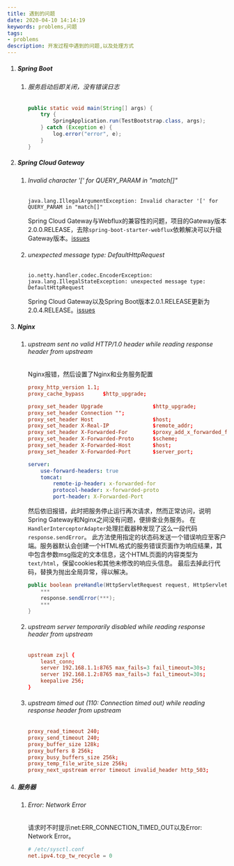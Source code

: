 ```yaml
---
title: 遇到的问题
date: 2020-04-10 14:14:19
keywords: problems,问题
tags:
- problems
description: 开发过程中遇到的问题,以及处理方式
---
```

1. ##### Spring Boot

    1. ###### 服务启动后即关闭，没有错误日志

        ```java
        public static void main(String[] args) {
            try {
                SpringApplication.run(TestBootstrap.class, args);
            } catch (Exception e) {
                log.error("error", e);
            }
        }
        ```

2. ##### Spring Cloud Gateway

    1. ###### Invalid character '[' for QUERY_PARAM in "match[]"

        ```vim
        java.lang.IllegalArgumentException: Invalid character '[' for QUERY_PARAM in "match[]"
        ```
        Spring Cloud Gateway与Webflux的兼容性的问题，项目的Gateway版本2.0.0.RELEASE，去除`spring-boot-starter-webflux`依赖解决可以升级Gateway版本。[issues](https://github.com/spring-cloud/spring-cloud-gateway/issues/462)

    2. ###### unexpected message type: DefaultHttpRequest

        ```vim
        io.netty.handler.codec.EncoderException: java.lang.IllegalStateException: unexpected message type: DefaultHttpRequest
        ```
        Spring Cloud Gateway以及Spring Boot版本2.0.1.RELEASE更新为2.0.4.RELEASE。[issues](https://github.com/reactor/reactor-netty/issues/177)

3. ##### Nginx

    1. ###### upstream sent no valid HTTP/1.0 header while reading response header from upstream

        Nginx报错，然后设置了Nginx和业务服务配置
        ```conf
        proxy_http_version 1.1;
        proxy_cache_bypass      $http_upgrade;

        proxy_set_header Upgrade                $http_upgrade;
        proxy_set_header Connection "";
        proxy_set_header Host                   $host;
        proxy_set_header X-Real-IP              $remote_addr;
        proxy_set_header X-Forwarded-For        $proxy_add_x_forwarded_for;
        proxy_set_header X-Forwarded-Proto      $scheme;
        proxy_set_header X-Forwarded-Host       $host;
        proxy_set_header X-Forwarded-Port       $server_port;
        ```
        ```yml
        server:
            use-forward-headers: true
            tomcat:
                remote-ip-header: x-forwarded-for
                protocol-header: x-forwarded-proto
                port-header: X-Forwarded-Port
        ```
        
        然后依旧报错，此时把服务停止运行再次请求，然而正常访问，说明Spring Gateway和Nginx之间没有问题，便排查业务服务。
        在`HandlerInterceptorAdapter`处理拦截器种发现了这么一段代码`response.sendError`。
        此方法使用指定的状态码发送一个错误响应至客户端。服务器默认会创建一个HTML格式的服务错误页面作为响应结果，其中包含参数msg指定的文本信息，这个HTML页面的内容类型为`text/html`，保留cookies和其他未修改的响应头信息。
        最后去掉此行代码，替换为抛出全局异常，得以解决。
        ```java
        public boolean preHandle(HttpServletRequest request, HttpServletResponse response, Object handler) throws Exception {
            ***
            response.sendError(***);
            ***
        }
        ```

    2. ###### upstream server temporarily disabled while reading response header from upstream

        ```conf
        upstream zxjl {
            least_conn;
            server 192.168.1.1:8765 max_fails=3 fail_timeout=30s;
            server 192.168.1.2:8765 max_fails=3 fail_timeout=30s;
            keepalive 256;
        }
        ```

    3. ###### upstream timed out (110: Connection timed out) while reading response header from upstream

        ```conf
        proxy_read_timeout 240;
        proxy_send_timeout 240;
        proxy_buffer_size 128k;
        proxy_buffers 8 256k;
        proxy_busy_buffers_size 256k;
        proxy_temp_file_write_size 256k;
        proxy_next_upstream error timeout invalid_header http_503;
        ```

4. ##### 服务器

    1. ###### Error: Network Error
        请求时不时提示net:ERR_CONNECTION_TIMED_OUT以及Error: Network Error。
        ```conf
        # /etc/sysctl.conf
        net.ipv4.tcp_tw_recycle = 0
        ```
        